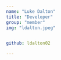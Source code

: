 ```yaml
---
name: "Luke Dalton"
title: "Developer"
group: "member"
img: "ldalton.jpeg"


github: ldalton02

---
```

